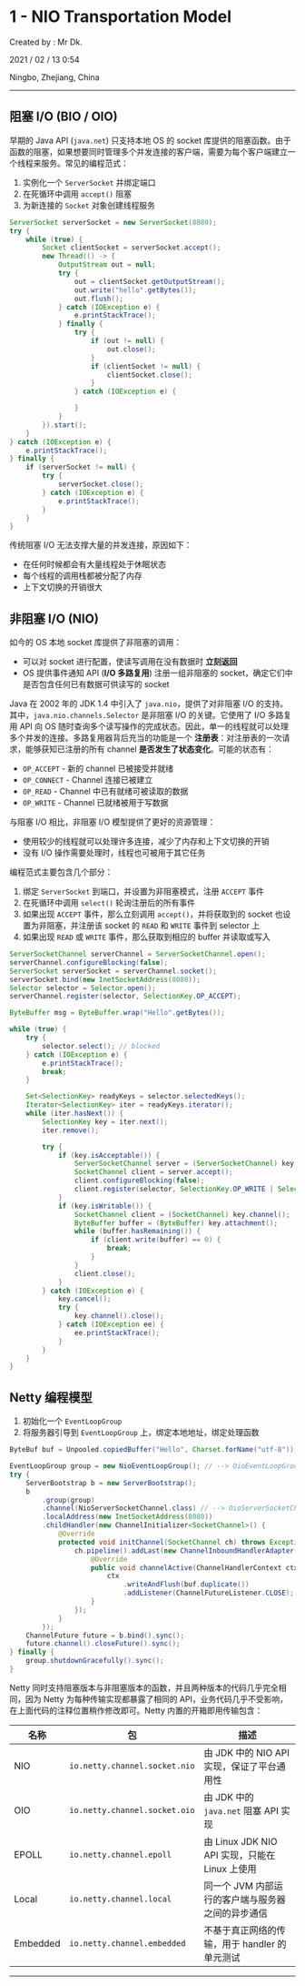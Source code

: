 # 1 - NIO Transportation Model

Created by : Mr Dk.

2021 / 02 / 13 0:54

Ningbo, Zhejiang, China

---

## 阻塞 I/O (BIO / OIO)

早期的 Java API (`java.net`) 只支持本地 OS 的 socket 库提供的阻塞函数。由于函数的阻塞，如果想要同时管理多个并发连接的客户端，需要为每个客户端建立一个线程来服务。常见的编程范式：

1. 实例化一个 `ServerSocket` 并绑定端口
2. 在死循环中调用 `accept()` 阻塞
3. 为新连接的 `Socket` 对象创建线程服务

```java
ServerSocket serverSocket = new ServerSocket(8080);
try {
    while (true) {
        Socket clientSocket = serverSocket.accept();
        new Thread(() -> {
            OutputStream out = null;
            try {
                out = clientSocket.getOutputStream();
                out.write("hello".getBytes());
                out.flush();
            } catch (IOException e) {
                e.printStackTrace();
            } finally {
                try {
                    if (out != null) {
                        out.close();
                    }
                    if (clientSocket != null) {
                        clientSocket.close();
                    }
                } catch (IOException e) {

                }
            }
        }).start();
    }
} catch (IOException e) {
    e.printStackTrace();
} finally {
    if (serverSocket != null) {
        try {
            serverSocket.close();
        } catch (IOException e) {
            e.printStackTrace();
        }
    }
}
```

传统阻塞 I/O 无法支撑大量的并发连接，原因如下：

* 在任何时候都会有大量线程处于休眠状态
* 每个线程的调用栈都被分配了内存
* 上下文切换的开销很大

## 非阻塞 I/O (NIO)

如今的 OS 本地 socket 库提供了非阻塞的调用：

* 可以对 socket 进行配置，使读写调用在没有数据时 **立刻返回**
* OS 提供事件通知 API (**I/O 多路复用**) 注册一组非阻塞的 socket，确定它们中是否包含任何已有数据可供读写的 socket

Java 在 2002 年的 JDK 1.4 中引入了 `java.nio`，提供了对非阻塞 I/O 的支持。其中，`java.nio.channels.Selector` 是非阻塞 I/O 的关键。它使用了 I/O 多路复用 API 向 OS 随时查询多个读写操作的完成状态。因此，单一的线程就可以处理多个并发的连接。多路复用器背后充当的功能是一个 **注册表**：对注册表的一次请求，能够获知已注册的所有 channel **是否发生了状态变化**。可能的状态有：

* `OP_ACCEPT` - 新的 channel 已被接受并就绪
* `OP_CONNECT` - Channel 连接已被建立
* `OP_READ` - Channel 中已有就绪可被读取的数据
* `OP_WRITE` - Channel 已就绪被用于写数据

与阻塞 I/O 相比，非阻塞 I/O 模型提供了更好的资源管理：

* 使用较少的线程就可以处理许多连接，减少了内存和上下文切换的开销
* 没有 I/O 操作需要处理时，线程也可被用于其它任务

编程范式主要包含几个部分：

1. 绑定 `ServerSocket` 到端口，并设置为非阻塞模式，注册 `ACCEPT` 事件
2. 在死循环中调用 `select()` 轮询注册后的所有事件
3. 如果出现 `ACCEPT` 事件，那么立刻调用 `accept()`，并将获取到的 socket 也设置为非阻塞，并注册该 socket 的 `READ` 和 `WRITE` 事件到 selector 上
4. 如果出现 `READ` 或 `WRITE` 事件，那么获取到相应的 buffer 并读取或写入

```java
ServerSocketChannel serverChannel = ServerSocketChannel.open();
serverChannel.configureBlocking(false);
ServerSocket serverSocket = serverChannel.socket();
serverSocket.bind(new InetSocketAddress(8080));
Selector selector = Selector.open();
serverChannel.register(selector, SelectionKey.OP_ACCEPT);

ByteBuffer msg = ByteBuffer.wrap("Hello".getBytes());

while (true) {
    try {
        selector.select(); // blocked
    } catch (IOException e) {
        e.printStackTrace();
        break;
    }

    Set<SelectionKey> readyKeys = selector.selectedKeys();
    Iterator<SelectionKey> iter = readyKeys.iterator();
    while (iter.hasNext()) {
        SelectionKey key = iter.next();
        iter.remove();

        try {
            if (key.isAcceptable()) {
                ServerSocketChannel server = (ServerSocketChannel) key.channel();
                SocketChannel client = server.accept();
                client.configureBlocking(false);
                client.register(selector, SelectionKey.OP_WRITE | SelectionKey.OP_READ, msg.duplicate());
            }
            if (key.isWritable()) {
                SocketChannel client = (SocketChannel) key.channel();
                ByteBuffer buffer = (ByteBuffer) key.attachment();
                while (buffer.hasRemaining()) {
                    if (client.write(buffer) == 0) {
                        break;
                    }
                }
                client.close();
            }
        } catch (IOException e) {
            key.cancel();
            try {
                key.channel().close();
            } catch (IOException ee) {
                ee.printStackTrace();
            }
        }
    }
}
```

## Netty 编程模型

1. 初始化一个 `EventLoopGroup`
2. 将服务器引导到 `EventLoopGroup` 上，绑定本地地址，绑定处理函数

```java
ByteBuf buf = Unpooled.copiedBuffer("Hello", Charset.forName("utf-8"));

EventLoopGroup group = new NioEventLoopGroup(); // --> OioEventLoopGroup
try {
    ServerBootstrap b = new ServerBootstrap();
    b
        .group(group)
        .channel(NioServerSocketChannel.class) // --> OioServerSocketChannel.class
        .localAddress(new InetSocketAddress(8080))
        .childHandler(new ChannelInitializer<SocketChannel>() {
            @Override
            protected void initChannel(SocketChannel ch) throws Exception {
                ch.pipeline().addLast(new ChannelInboundHandlerAdapter() {
                    @Override
                    public void channelActive(ChannelHandlerContext ctx) throws Exception {
                        ctx
                            .writeAndFlush(buf.duplicate())
                            .addListener(ChannelFutureListener.CLOSE);
                    }
                });
            }
        });
    ChannelFuture future = b.bind().sync();
    future.channel().closeFuture().sync();
} finally {
    group.shutdownGracefully().sync();
}
```

Netty 同时支持阻塞版本与非阻塞版本的函数，并且两种版本的代码几乎完全相同，因为 Netty 为每种传输实现都暴露了相同的 API，业务代码几乎不受影响，在上面代码的注释位置稍作修改即可。Netty 内置的开箱即用传输包含：

| 名称     | 包                            | 描述                                              |
| -------- | ----------------------------- | ------------------------------------------------- |
| NIO      | `io.netty.channel.socket.nio` | 由 JDK 中的 NIO API 实现，保证了平台通用性        |
| OIO      | `io.netty.channel.socket.oio` | 由 JDK 中的 `java.net` 阻塞 API 实现              |
| EPOLL    | `io.netty.channel.epoll`      | 由 Linux JDK NIO API 实现，只能在 Linux 上使用    |
| Local    | `io.netty.channel.local`      | 同一个 JVM 内部运行的客户端与服务器之间的异步通信 |
| Embedded | `io.netty.channel.embedded`   | 不基于真正网络的传输，用于 handler 的单元测试     |

---

